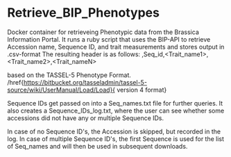 # Retrieve_BIP_Phenotypes
Docker container for retrieveing Phenotypic data from the Brassica Information Portal. It runs a ruby script that uses the BIP-API to retrieve
Accession name, Sequence ID, and trait measurements and stores output in .csv-format
The resulting header is as follows:
<Trait>,Seq_id,<Trait_name1>,<Trait_name2>,<Trait_nameN>

based on the TASSEL-5 Phenotype Format. /href{https://bitbucket.org/tasseladmin/tassel-5-source/wiki/UserManual/Load/Load}{ version 4 format}

Sequence IDs get passed on into a Seq_names.txt file for further queries. It also creates a Sequence_IDs_log.txt, where the user can see whether some accessions did not have any or  multiple Sequence IDs.

In case of no Sequence ID's, the Accession is skipped, but recorded in the log.
In case of multiple Sequence ID's, the first Sequence is used for the list of Seq_names and will then be used in subsequent downloads.
